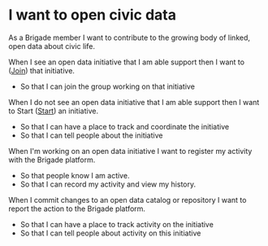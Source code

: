 #  I want to open civic data
As a Brigade member I want to contribute to the growing body of linked, open data about civic life.

When I see an open data initiative that I am able support then I want to ([Join](join_initiative.md)) that initiative.
* So that I can join the group working on that initiative

When I do not see an open data initiative that I am able support then I want to Start ([Start](start_initiative.md)) an initiative.
* So that I can have a place to track and coordinate the initiative
* So that I can tell people about the initiative

When I'm working on an open data initiative I want to register my activity with the Brigade platform.
* So that people know I am active.
* So that I can record my activity and view my history.

When I commit changes to an open data catalog or repository I want to report the action to the Brigade platform.
* So that I can have a place to track activity on the initiative
* So that I can tell people about activity on this initiative